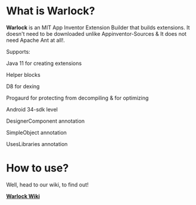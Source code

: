 # What is Warlock?

**Warlock** is an MIT App Inventor Extension Builder that builds extensions. It doesn't need to be downloaded unlike Appinventor-Sources & It does not need Apache Ant at all!.

Supports:

Java 11 for creating extensions 

Helper blocks

D8 for dexing

Progaurd for protecting from decompiling & for optimizing

Android 34-sdk level

DesignerComponent annotation

SimpleObject annotation

UsesLibraries annotation

# How to use?

Well, head to our wiki, to find out!

<a href="https://github.com/philippinedeveloper/WarlockExtensionCompiler/wiki"><b>Warlock Wiki</b></a>
